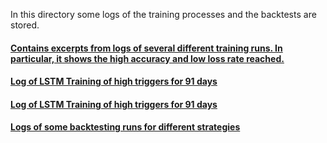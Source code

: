In this directory some logs of the training processes and the backtests are stored.

#### [Contains excerpts from logs of several different training runs. In particular, it shows the high accuracy and low loss rate reached.](logs_example.txt)

#### [Log of LSTM Training of high triggers for 91 days](logs_hi91.txt)

#### [Log of LSTM Training of high triggers for 91 days](logs_lo83.txt)

#### [Logs of some backtesting runs for different strategies](logs_strategie.txt)


